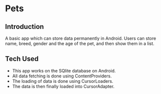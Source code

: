# Pets
## Introduction
A basic app which can store data permanently in Android. Users can store name, breed, gender and the age of the pet, and then show them in a list.
## Tech Used
- This app works on the SQlite database on Android.
- All data fetching is done using ContentProviders.
- The loading of data is done using CursorLoaders.
- The data is then finally loaded into CursorAdapter.
